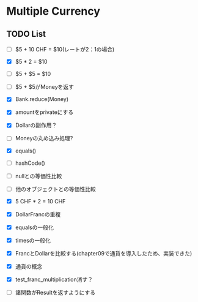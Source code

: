 # Multiple Currency
## TODO List
- [ ] $5 + 10 CHF = $10(レートが2：1の場合)
- [x] $5 * 2 = $10
- [ ] $5 + $5 = $10
- [ ] $5 + $5がMoneyを返す
- [x] Bank.reduce(Money)
- [x] amountをprivateにする
- [x] Dollarの副作用？
- [ ] Moneyの丸め込み処理?
- [x] equals()
- [ ] hashCode()
- [ ] nullとの等価性比較
- [ ] 他のオブジェクトとの等価性比較
- [x] 5 CHF * 2 = 10 CHF
- [x] DollarFrancの重複
- [x] equalsの一般化
- [x] timesの一般化
- [x] FrancとDollarを比較する(chapter09で通貨を導入したため、実装できた)
- [x] 通貨の概念
- [x] test_franc_multiplication消す？

- [ ] 諸関数がResultを返すようにする